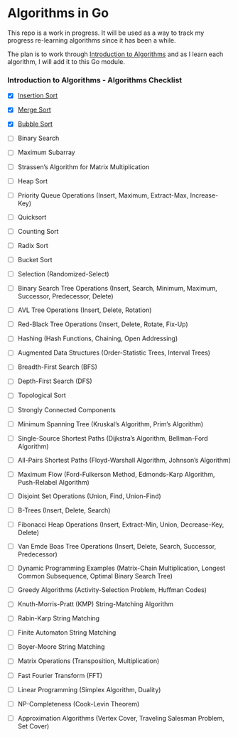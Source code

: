 # Algorithms in Go

This repo is a work in progress. It will be used as a way to track my progress re-learning algorithms since it has been a while. 

The plan is to work through [Introduction to Algorithms](https://a.co/d/gGKnQc8) and as I learn each algorithm, I will add it to this Go module.

### Introduction to Algorithms - Algorithms Checklist

- [x] [Insertion Sort](./insertion_sort.go)
- [x] [Merge Sort](./merge_sort.go)
- [x] [Bubble Sort](./bubble_sort.go)
- [ ] Binary Search
- [ ] Maximum Subarray
- [ ] Strassen’s Algorithm for Matrix Multiplication
- [ ] Heap Sort
- [ ] Priority Queue Operations (Insert, Maximum, Extract-Max, Increase-Key)
- [ ] Quicksort
- [ ] Counting Sort
- [ ] Radix Sort
- [ ] Bucket Sort
- [ ] Selection (Randomized-Select)
- [ ] Binary Search Tree Operations (Insert, Search, Minimum, Maximum, Successor, Predecessor, Delete)
- [ ] AVL Tree Operations (Insert, Delete, Rotation)
- [ ] Red-Black Tree Operations (Insert, Delete, Rotate, Fix-Up)
- [ ] Hashing (Hash Functions, Chaining, Open Addressing)
- [ ] Augmented Data Structures (Order-Statistic Trees, Interval Trees)
- [ ] Breadth-First Search (BFS)
- [ ] Depth-First Search (DFS)
- [ ] Topological Sort
- [ ] Strongly Connected Components
- [ ] Minimum Spanning Tree (Kruskal’s Algorithm, Prim’s Algorithm)
- [ ] Single-Source Shortest Paths (Dijkstra’s Algorithm, Bellman-Ford Algorithm)
- [ ] All-Pairs Shortest Paths (Floyd-Warshall Algorithm, Johnson’s Algorithm)
- [ ] Maximum Flow (Ford-Fulkerson Method, Edmonds-Karp Algorithm, Push-Relabel Algorithm)
- [ ] Disjoint Set Operations (Union, Find, Union-Find)
- [ ] B-Trees (Insert, Delete, Search)
- [ ] Fibonacci Heap Operations (Insert, Extract-Min, Union, Decrease-Key, Delete)
- [ ] Van Emde Boas Tree Operations (Insert, Delete, Search, Successor, Predecessor)
- [ ] Dynamic Programming Examples (Matrix-Chain Multiplication, Longest Common Subsequence, Optimal Binary Search Tree)
- [ ] Greedy Algorithms (Activity-Selection Problem, Huffman Codes)
- [ ] Knuth-Morris-Pratt (KMP) String-Matching Algorithm
- [ ] Rabin-Karp String Matching
- [ ] Finite Automaton String Matching
- [ ] Boyer-Moore String Matching
- [ ] Matrix Operations (Transposition, Multiplication)
- [ ] Fast Fourier Transform (FFT)
- [ ] Linear Programming (Simplex Algorithm, Duality)
- [ ] NP-Completeness (Cook-Levin Theorem)
- [ ] Approximation Algorithms (Vertex Cover, Traveling Salesman Problem, Set Cover)

